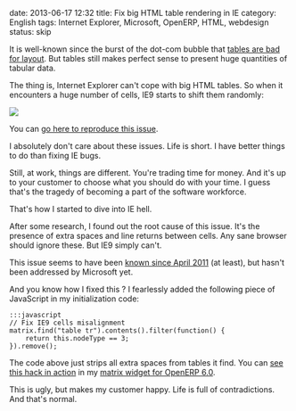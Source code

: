 date: 2013-06-17 12:32
title: Fix big HTML table rendering in IE
category: English
tags: Internet Explorer, Microsoft, OpenERP, HTML, webdesign
status: skip

It is well-known since the burst of the dot-com bubble that [tables are bad for layout](http://en.wikipedia.org/wiki/Tableless_web_design). But tables still makes perfect sense to present huge quantities of tabular data.

The thing is, Internet Explorer can't cope with big HTML tables. So when it encounters a huge number of cells, IE9 starts to shift them randomly:

![](/static/uploads/2013/go-home-internet-explorer-you-are-drunk.png)

You can [go here to reproduce this issue](http://jsfiddle.net/kiranmn/kYRnV/).

I absolutely don't care about these issues. Life is short. I have better things to do than fixing IE bugs.

Still, at work, things are different. You're trading time for money. And it's up to your customer to choose what you should do with your time. I guess that's the tragedy of becoming a part of the software workforce.

That's how I started to dive into IE hell.

After some research, I found out the root cause of this issue. It's the presence of extra spaces and line returns between cells. Any sane browser should ignore these. But IE9 simply can't.

This issue seems to have been [known since April 2011](http://social.msdn.microsoft.com/Forums/en-US/iewebdevelopment/thread/28d78780-c95c-4c35-9695-237ebb912d90) (at least), but hasn't been addressed by Microsoft yet.

And you know how I fixed this ? I fearlessly added the following piece of JavaScript in my initialization code:

    :::javascript
    // Fix IE9 cells misalignment
    matrix.find("table tr").contents().filter(function() {
        return this.nodeType == 3;
    }).remove();

The code above just strips all extra spaces from tables it find. You can [see this hack in action](https://github.com/Smile-SA/smile_openerp_matrix_widget/commit/c9646dd344e6bc05d5b9f8d33bd3cd6116e1c0f3) in my [matrix widget for OpenERP 6.0](http://kevin.deldycke.com/2012/08/announcing-openerp-matrix-widget/).

This is ugly, but makes my customer happy. Life is full of contradictions. And that's normal.
